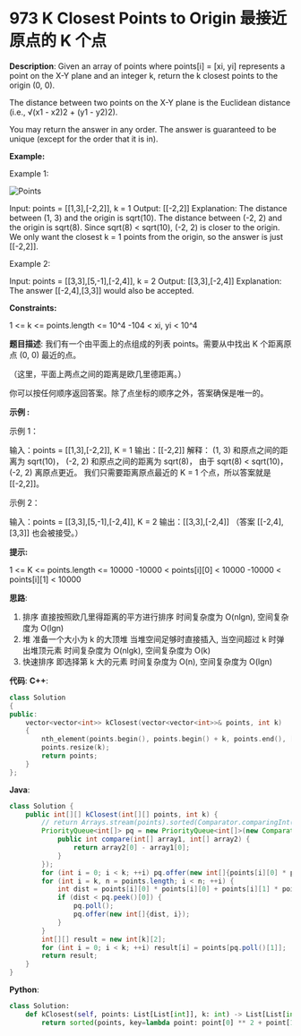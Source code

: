 # 973 K Closest Points to Origin 最接近原点的 K 个点

__Description__:
Given an array of points where points[i] = [xi, yi] represents a point on the X-Y plane and an integer k, return the k closest points to the origin (0, 0).

The distance between two points on the X-Y plane is the Euclidean distance (i.e., √(x1 - x2)2 + (y1 - y2)2).

You may return the answer in any order. The answer is guaranteed to be unique (except for the order that it is in).

__Example:__

Example 1:

![Points](https://assets.leetcode.com/uploads/2021/03/03/closestplane1.jpg)

Input: points = [[1,3],[-2,2]], k = 1
Output: [[-2,2]]
Explanation:
The distance between (1, 3) and the origin is sqrt(10).
The distance between (-2, 2) and the origin is sqrt(8).
Since sqrt(8) < sqrt(10), (-2, 2) is closer to the origin.
We only want the closest k = 1 points from the origin, so the answer is just [[-2,2]].

Example 2:

Input: points = [[3,3],[5,-1],[-2,4]], k = 2
Output: [[3,3],[-2,4]]
Explanation: The answer [[-2,4],[3,3]] would also be accepted.

__Constraints:__

1 <= k <= points.length <= 10^4
-104 < xi, yi < 10^4

__题目描述__:
我们有一个由平面上的点组成的列表 points。需要从中找出 K 个距离原点 (0, 0) 最近的点。

（这里，平面上两点之间的距离是欧几里德距离。）

你可以按任何顺序返回答案。除了点坐标的顺序之外，答案确保是唯一的。

__示例 :__

示例 1：

输入：points = [[1,3],[-2,2]], K = 1
输出：[[-2,2]]
解释：
(1, 3) 和原点之间的距离为 sqrt(10)，
(-2, 2) 和原点之间的距离为 sqrt(8)，
由于 sqrt(8) < sqrt(10)，(-2, 2) 离原点更近。
我们只需要距离原点最近的 K = 1 个点，所以答案就是 [[-2,2]]。

示例 2：

输入：points = [[3,3],[5,-1],[-2,4]], K = 2
输出：[[3,3],[-2,4]]
（答案 [[-2,4],[3,3]] 也会被接受。）

__提示:__

1 <= K <= points.length <= 10000
-10000 < points[i][0] < 10000
-10000 < points[i][1] < 10000

__思路__:

1. 排序
直接按照欧几里得距离的平方进行排序
时间复杂度为 O(nlgn), 空间复杂度为 O(lgn)
2. 堆
准备一个大小为 k 的大顶堆
当堆空间足够时直接插入, 当空间超过 k 时弹出堆顶元素
时间复杂度为 O(nlgk), 空间复杂度为 O(k)
3. 快速排序
即选择第 k 大的元素
时间复杂度为 O(n), 空间复杂度为 O(lgn)

__代码__:
__C++__:

```C++
class Solution 
{
public:
    vector<vector<int>> kClosest(vector<vector<int>>& points, int k) 
    {
        nth_element(points.begin(), points.begin() + k, points.end(), [](auto&& a, auto&& b) { return a.front() * a.front() + a.back() * a.back() < b.front() * b.front() + b.back() * b.back(); });
        points.resize(k);
        return points;
    }
};
```

__Java__:

```Java
class Solution {
    public int[][] kClosest(int[][] points, int k) {
        // return Arrays.stream(points).sorted(Comparator.comparingInt((p) -> p[0] * p[0] + p[1] * p[1])).limit(k).toArray(int[][]::new);
        PriorityQueue<int[]> pq = new PriorityQueue<int[]>(new Comparator<int[]>() {
            public int compare(int[] array1, int[] array2) {
                return array2[0] - array1[0];
            }
        });
        for (int i = 0; i < k; ++i) pq.offer(new int[]{points[i][0] * points[i][0] + points[i][1] * points[i][1], i});
        for (int i = k, n = points.length; i < n; ++i) {
            int dist = points[i][0] * points[i][0] + points[i][1] * points[i][1];
            if (dist < pq.peek()[0]) {
                pq.poll();
                pq.offer(new int[]{dist, i});
            }
        }
        int[][] result = new int[k][2];
        for (int i = 0; i < k; ++i) result[i] = points[pq.poll()[1]];
        return result;
    }
}
```

__Python__:

```Python
class Solution:
    def kClosest(self, points: List[List[int]], k: int) -> List[List[int]]:
        return sorted(points, key=lambda point: point[0] ** 2 + point[1] ** 2)[:k]
```
